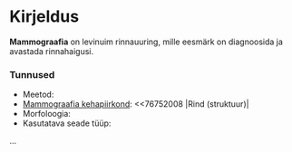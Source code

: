 # Kirjeldus
**Mammograafia** on levinuim rinnauuring, mille eesmärk on diagnoosida ja avastada rinnahaigusi.

### Tunnused
- Meetod: 
- [Mammograafia kehapiirkond](vs:mammography-bodysite): <<76752008 |Rind (struktuur)|
- Morfoloogia: 
- Kasutatava seade tüüp: 

...
